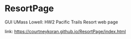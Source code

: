 # ResortPage
GUI UMass Lowell: HW2 Pacific Trails Resort web page

link: https://courtneykoran.github.io/ResortPage/index.html